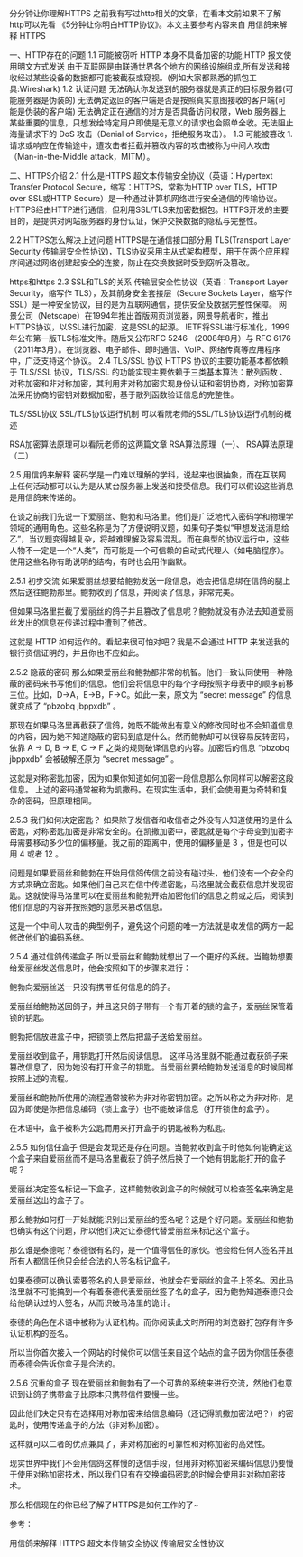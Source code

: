 
分分钟让你理解HTTPS
之前我有写过http相关的文章，在看本文前如果不了解http可以先看 《5分钟让你明白HTTP协议》。本文主要参考内容来自 用信鸽来解释 HTTPS

一、HTTP存在的问题
1.1 可能被窃听
HTTP 本身不具备加密的功能,HTTP 报文使用明文方式发送
由于互联网是由联通世界各个地方的网络设施组成,所有发送和接收经过某些设备的数据都可能被截获或窥视。(例如大家都熟悉的抓包工具:Wireshark)
1.2 认证问题
无法确认你发送到的服务器就是真正的目标服务器(可能服务器是伪装的)
无法确定返回的客户端是否是按照真实意图接收的客户端(可能是伪装的客户端)
无法确定正在通信的对方是否具备访问权限，Web 服务器上某些重要的信息，只想发给特定用户即使是无意义的请求也会照单全收。无法阻止海量请求下的 DoS 攻击（Denial of Service，拒绝服务攻击）。
1.3 可能被篡改
1.请求或响应在传输途中，遭攻击者拦截并篡改内容的攻击被称为中间人攻击（Man-in-the-Middle attack，MITM）。

二、HTTPS介绍
2.1 什么是HTTPS
超文本传输安全协议（英语：Hypertext Transfer Protocol Secure，缩写：HTTPS，常称为HTTP over TLS，HTTP over SSL或HTTP Secure）是一种通过计算机网络进行安全通信的传输协议。HTTPS经由HTTP进行通信，但利用SSL/TLS来加密数据包。HTTPS开发的主要目的，是提供对网站服务器的身份认证，保护交换数据的隐私与完整性。

2.2 HTTPS怎么解决上述问题
HTTPS是在通信接口部分用 TLS(Transport Layer Security 传输层安全性协议)，TLS协议采用主从式架构模型，用于在两个应用程序间通过网络创建起安全的连接，防止在交换数据时受到窃听及篡改。

https和https
2.3 SSL和TLS的关系
传输层安全性协议（英语：Transport Layer Security，缩写作 TLS），及其前身安全套接层（Secure Sockets Layer，缩写作 SSL）是一种安全协议，目的是为互联网通信，提供安全及数据完整性保障。
网景公司（Netscape）在1994年推出首版网页浏览器，网景导航者时，推出HTTPS协议，以SSL进行加密，这是SSL的起源。
IETF将SSL进行标准化，1999年公布第一版TLS标准文件。随后又公布RFC 5246 （2008年8月）与 RFC 6176 （2011年3月）。在浏览器、电子邮件、即时通信、VoIP、网络传真等应用程序中，广泛支持这个协议。
2.4 TLS/SSL 协议
HTTPS 协议的主要功能基本都依赖于 TLS/SSL 协议，TLS/SSL 的功能实现主要依赖于三类基本算法：散列函数 、对称加密和非对称加密，其利用非对称加密实现身份认证和密钥协商，对称加密算法采用协商的密钥对数据加密，基于散列函数验证信息的完整性。

TLS/SSL协议
SSL/TLS协议运行机制 可以看阮老师的SSL/TLS协议运行机制的概述

RSA加密算法原理可以看阮老师的这两篇文章 RSA算法原理（一）、 RSA算法原理（二）

2.5 用信鸽来解释
密码学是一门难以理解的学科，说起来也很抽象，而在互联网上任何活动都可以认为是从某台服务器上发送和接受信息。我们可以假设这些消息是用信鸽来传递的。

在谈之前我们先说一下爱丽丝、鲍勃和马洛里。他们是广泛地代入密码学和物理学领域的通用角色。这些名称是为了方便说明议题，如果句子类似“甲想发送消息给乙”，当议题变得越复杂，将越难理解及容易混乱。而在典型的协议运行中，这些人物不一定是一个“人类”，而可能是一个可信赖的自动式代理人（如电脑程序）。使用这些名称有助说明的结构，有时也会用作幽默。

2.5.1 初步交流
如果爱丽丝想要给鲍勃发送一段信息，她会把信息绑在信鸽的腿上然后送往鲍勃那里。鲍勃收到了信息，并阅读了信息，非常完美。

但如果马洛里拦截了爱丽丝的鸽子并且篡改了信息呢？鲍勃就没有办法去知道爱丽丝发出的信息在传递过程中遭到了修改。

这就是 HTTP 如何运作的。看起来很可怕对吧？我是不会通过 HTTP 来发送我的银行资信证明的，并且你也不应如此。

2.5.2 隐蔽的密码
那么如果爱丽丝和鲍勃都非常的机智。他们一致认同使用一种隐蔽的密码来书写他们的信息。他们会将信息中的每个字母按照字母表中的顺序前移三位。比如，D→A，E→B，F→C。如此一来，原文为 “secret message” 的信息就变成了 “pbzobq jbppxdb” 。

那现在如果马洛里再截获了信鸽，她既不能做出有意义的修改同时也不会知道信息的内容，因为她不知道隐蔽的密码到底是什么。然而鲍勃却可以很容易反转密码，依靠 A → D, B → E, C → F 之类的规则破译信息的内容。加密后的信息 “pbzobq jbppxdb” 会被破解还原为 “secret message” 。

这就是对称密匙加密，因为如果你知道如何加密一段信息那么你同样可以解密这段信息。 上述的密码通常被称为凯撒码。在现实生活中，我们会使用更为奇特和复杂的密码，但原理相同。

2.5.3 我们如何决定密匙？
如果除了发信者和收信者之外没有人知道使用的是什么密匙，对称密匙加密是非常安全的。在凯撒加密中，密匙就是每个字母变到加密字母需要移动多少位的偏移量。我之前的距离中，使用的偏移量是 3 ，但是也可以用 4 或者 12 。

问题是如果爱丽丝和鲍勃在开始用信鸽传信之前没有碰过头，他们没有一个安全的方式来确立密匙。如果他们自己来在信中传递密匙，马洛里就会截获信息并发现密匙。这就使得马洛里可以在爱丽丝和鲍勃开始加密他们的信息之前或之后，阅读到他们信息的内容并按照她的意愿来篡改信息。

这是一个中间人攻击的典型例子，避免这个问题的唯一方法就是收发信的两方一起修改他们的编码系统。

2.5.4 通过信鸽传递盒子
所以爱丽丝和鲍勃就想出了一个更好的系统。当鲍勃想要给爱丽丝发送信息时，他会按照如下的步骤来进行：

鲍勃向爱丽丝送一只没有携带任何信息的鸽子。

爱丽丝给鲍勃送回鸽子，并且这只鸽子带有一个有开着的锁的盒子，爱丽丝保管着锁的钥匙。

鲍勃把信放进盒子中，把锁锁上然后把盒子送给爱丽丝。

爱丽丝收到盒子，用钥匙打开然后阅读信息。
这样马洛里就不能通过截获鸽子来篡改信息了，因为她没有打开盒子的钥匙。当爱丽丝要给鲍勃发送消息的时候同样按照上述的流程。

爱丽丝和鲍勃所使用的流程通常被称为非对称密钥加密。之所以称之为非对称，是因为即使是你把信息编码（锁上盒子）也不能破译信息（打开锁住的盒子）。

在术语中，盒子被称为公匙而用来打开盒子的钥匙被称为私匙。

2.5.5 如何信任盒子
但是会发现还是存在问题。当鲍勃收到盒子时他如何能确定这个盒子来自爱丽丝而不是马洛里截获了鸽子然后换了一个她有钥匙能打开的盒子呢？

爱丽丝决定签名标记一下盒子，这样鲍勃收到盒子的时候就可以检查签名来确定是爱丽丝送出的盒子了。

那么鲍勃如何打一开始就能识别出爱丽丝的签名呢？这是个好问题。爱丽丝和鲍勃也确实有这个问题，所以他们决定让泰德代替爱丽丝来标记这个盒子。

那么谁是泰德呢？泰德很有名的，是一个值得信任的家伙。他会给任何人签名并且所有人都信任他只会给合法的人签名标记盒子。

如果泰德可以确认索要签名的人是爱丽丝，他就会在爱丽丝的盒子上签名。因此马洛里就不可能搞到一个有着泰德代表爱丽丝签了名的盒子，因为鲍勃知道泰德只会给他确认过的人签名，从而识破马洛里的诡计。

泰德的角色在术语中被称为认证机构。而你阅读此文时所用的浏览器打包存有许多认证机构的签名。

所以当你首次接入一个网站的时候你可以信任来自这个站点的盒子因为你信任泰德而泰德会告诉你盒子是合法的。

2.5.6 沉重的盒子
现在爱丽丝和鲍勃有了一个可靠的系统来进行交流，然他们也意识到让鸽子携带盒子比原本只携带信件要慢一些。

因此他们决定只有在选择用对称加密来给信息编码（还记得凯撒加密法吧？）的密匙时，使用传递盒子的方法（非对称加密）。

这样就可以二者的优点兼具了，非对称加密的可靠性和对称加密的高效性。

现实世界中我们不会用信鸽这样慢的送信手段，但用非对称加密来编码信息仍要慢于使用对称加密技术，所以我们只有在交换编码密匙的时候会使用非对称加密技术。

那么相信现在的你已经了解了HTTPS是如何工作的了~

参考：

用信鸽来解释 HTTPS
超文本传输安全协议
传输层安全性协议
